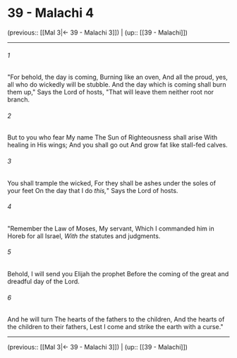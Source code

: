 # 39 - Malachi 4

(previous:: [[Mal 3|← 39 - Malachi 3]]) | (up:: [[39 - Malachi]])

***


###### 1 
"For behold, the day is coming, Burning like an oven, And all the proud, yes, all who do wickedly will be stubble. And the day which is coming shall burn them up," Says the Lord of hosts, "That will leave them neither root nor branch. 

###### 2 
But to you who fear My name The Sun of Righteousness shall arise With healing in His wings; And you shall go out And grow fat like stall-fed calves. 

###### 3 
You shall trample the wicked, For they shall be ashes under the soles of your feet On the day that I do _this,_" Says the Lord of hosts. 

###### 4 
"Remember the Law of Moses, My servant, Which I commanded him in Horeb for all Israel, _With_ _the_ statutes and judgments. 

###### 5 
Behold, I will send you Elijah the prophet Before the coming of the great and dreadful day of the Lord. 

###### 6 
And he will turn The hearts of the fathers to the children, And the hearts of the children to their fathers, Lest I come and strike the earth with a curse."

***

(previous:: [[Mal 3|← 39 - Malachi 3]]) | (up:: [[39 - Malachi]])
